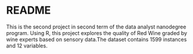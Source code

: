# README

This is the second project in second term of the data analyst nanodegree program. Using R, this project explores the quality of Red Wine graded by wine experts based on sensory data.The dataset contains 1599 instances and 12 variables.
